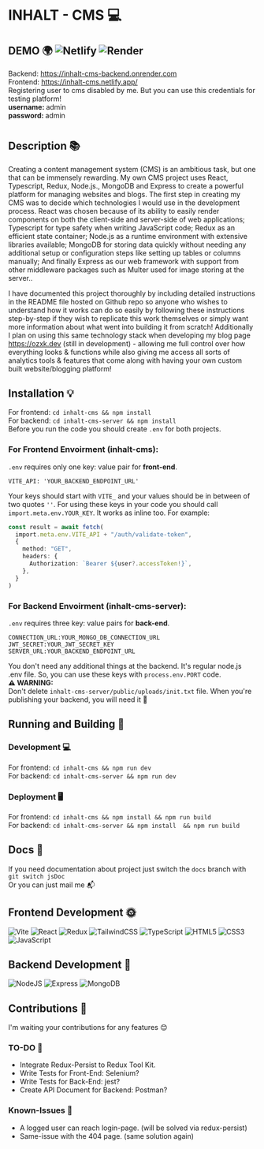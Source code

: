 # INHALT - CMS 💻
## DEMO 🌍 ![Netlify](https://img.shields.io/netlify/7359500f-a137-4bc3-99e9-d94f3fd0d0b9?logo=netlify) ![Render](https://img.shields.io/badge/Render-passing-brightgreen?logo=render)
 Backend: https://inhalt-cms-backend.onrender.com
 <br>
 Frontend: https://inhalt-cms.netlify.app/
 <br>
 Registering user to cms disabled by me. But you can use this credentials for testing platform! <br>
 <strong>username: </strong> admin
 <br>
 <strong>password: </strong> admin
 #
## Description 📚
 Creating a content management system (CMS) is an ambitious task, but one that can be immensely rewarding.
 My own CMS project uses React, Typescript, Redux, Node.js., MongoDB and Express to create a powerful platform for managing websites and blogs. 
 The first step in creating my CMS was to decide which technologies I would use in the development process. 
 React was chosen because of its ability to easily render components on both the client-side and server-side of web applications; 
 Typescript for type safety when writing JavaScript code; Redux as an efficient state container; 
 Node.js as a runtime environment with extensive libraries available; 
 MongoDB for storing data quickly without needing any additional setup or configuration steps like setting up tables or columns manually; 
 And finally Express as our web framework with support from other middleware packages such 
 as Multer used for image storing at the server..  
 
  I have documented this project thoroughly by including detailed instructions in the README file hosted on Github repo so anyone who 
  wishes to understand how it works can do so easily by following these instructions step-by-step if they wish to replicate this work 
  themselves or simply want more information about what went into building it from scratch! Additionally I plan on using this same 
  technology stack when developing my blog page https://ozxk.dev (still in development) - allowing me full control over how everything looks & 
  functions while also 
  giving me access all sorts of analytics tools & features that come along with having your own custom built website/blogging platform! 

## Installation 💡 
 For frontend: `cd inhalt-cms && npm install` <br>
 For backend:  `cd inhalt-cms-server && npm install` <br>
 Before you run the code you should create `.env` for both projects.
 ### For Frontend Envoirment (inhalt-cms):
  `.env` requires only one key: value pair for **front-end**.
  ```.env
  VITE_API: 'YOUR_BACKEND_ENDPOINT_URL'
  ```
  Your keys should start with `VITE_` and your values should be in between of two quotes `''`.
  For using these keys in your code you should call `import.meta.env.YOUR_KEY`. It works as inline too. For example:
  ```typescript
  const result = await fetch(
    import.meta.env.VITE_API + "/auth/validate-token",
    {
      method: "GET",
      headers: {
        Authorization: `Bearer ${user?.accessToken!}`,
      },
    }
  )
  ```
  ### For Backend Envoirment (inhalt-cms-server):
  `.env` requires three key: value pairs for **back-end**.
  ```.env
  CONNECTION_URL:YOUR_MONGO_DB_CONNECTION_URL
  JWT_SECRET:YOUR_JWT_SECRET_KEY
  SERVER_URL:YOUR_BACKEND_ENDPOINT_URL
  ```
  You don't need any additional things at the backend. It's regular node.js .env file. So, you can use these keys with `process.env.PORT` code. <br>
  **⚠️ WARNING:** <br> 
  Don't delete `inhalt-cms-server/public/uploads/init.txt` file. When you're publishing your backend, you will need it 🤣

## Running and Building 🎁
 ### Development 💻
  For frontend: `cd inhalt-cms && npm run dev` <br>
  For backend:  `cd inhalt-cms-server && npm run dev` <br>
 ### Deployment 🖥️
  For frontend: `cd inhalt-cms && npm install && npm run build` <br>
  For backend:  `cd inhalt-cms-server && npm install  && npm run build` <br>
  
## Docs 📝
 If you need documentation about project just switch the `docs` branch with `git switch jsDoc` <br>
 Or you can just mail me 📬
 
## Frontend Development 🌞 
 ![Vite](https://img.shields.io/badge/vite-vite?style=for-the-badge&logo=vite&logoColor=white&color=purple) 
 ![React](https://img.shields.io/badge/react-%2320232a.svg?style=for-the-badge&logo=react&logoColor=%2361DAFB) 
 ![Redux](https://img.shields.io/badge/redux-%23593d88.svg?style=for-the-badge&logo=redux&logoColor=white)
 ![TailwindCSS](https://img.shields.io/badge/tailwindcss-tailwindcss?style=for-the-badge&logo=tailwindcss&logoColor=white&color=blue) 
 ![TypeScript](https://img.shields.io/badge/typescript-%23007ACC.svg?style=for-the-badge&logo=typescript&logoColor=white) 
 ![HTML5](https://img.shields.io/badge/html5-%23E34F26.svg?style=for-the-badge&logo=html5&logoColor=white) 
 ![CSS3](https://img.shields.io/badge/css3-%231572B6.svg?style=for-the-badge&logo=css3&logoColor=white) 
 ![JavaScript](https://img.shields.io/badge/javascript-%23323330.svg?style=for-the-badge&logo=javascript&logoColor=%23F7DF1E) 
  
## Backend Development 🌚 
 ![NodeJS](https://img.shields.io/badge/node.js-6DA55F?style=for-the-badge&logo=node.js&logoColor=white) 
 ![Express](https://img.shields.io/badge/express-express?style=for-the-badge&logo=express&logoColor=white&color=black) 
 ![MongoDB](https://img.shields.io/badge/mongodb-mongodb?style=for-the-badge&logo=mongodb&logoColor=white&color=darkgreen)
 
## Contributions 👐
 I'm waiting your contributions for any features 😊
 ### TO-DO 📝
 * Integrate Redux-Persist to Redux Tool Kit.
 * Write Tests for Front-End: Selenium?
 * Write Tests for Back-End: jest?
 * Create API Document for Backend: Postman?
 
 ### Known-Issues 🛑
 * A logged user can reach login-page. (will be solved via redux-persist)
 * Same-issue with the 404 page. (same solution again)
